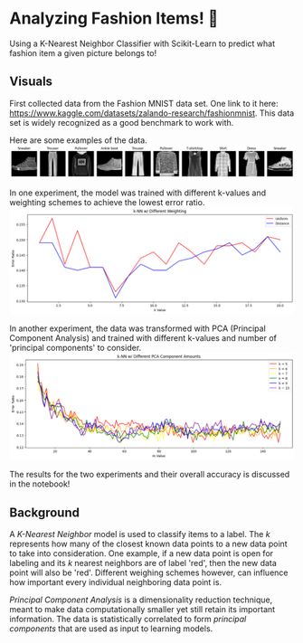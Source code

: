 # Analyzing Fashion Items! 🧥
Using a K-Nearest Neighbor Classifier with Scikit-Learn to predict what fashion item a given picture belongs to!

## Visuals
First collected data from the Fashion MNIST data set. One link to it here: https://www.kaggle.com/datasets/zalando-research/fashionmnist. This data set is widely recognized as a good benchmark to work with.

Here are some examples of the data.
![Some Items](10_random_items.png)

In one experiment, the model was trained with different k-values and weighting schemes to achieve the lowest error ratio.
![Errors 1](errors_1.png)

In another experiment, the data was transformed with PCA (Principal Component Analysis) and trained with different k-values and number of 'principal components' to consider.
![Errors 2](errors_2.png)

The results for the two experiments and their overall accuracy is discussed in the notebook!

## Background
A *K-Nearest Neighbor* model is used to classify items to a label. The *k* represents how many of the closest known data points to a new data point to take into consideration. One example, if a new data point is open for labeling and its *k* nearest neighbors are of label 'red', then the new data point will also be 'red'. Different weighing schemes however, can influence how important every individual neighboring data point is.

*Principal Component Analysis* is a dimensionality reduction technique, meant to make data computationally smaller yet still retain its important information. The data is statistically correlated to form *principal components* that are used as input to learning models.